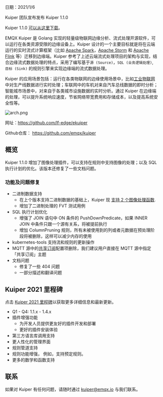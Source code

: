 日期：2021/1/6

Kuiper 团队宣布发布 Kuiper 1.1.0

Kuiper 1.1.0 [可以从这里下载](https://github.com/lf-edge/ekuiper/releases/tag/1.1.0)。

EMQX Kuiper 是 Golang 实现的轻量级物联网边缘分析、流式处理开源软件，可以运行在各类资源受限的边缘设备上。Kuiper 设计的一个主要目标就是将在云端运行的实时流式计算框架（比如 [Apache Spark](https://spark.apache.org/)，[Apache Storm](https://storm.apache.org/) 和 [Apache Flink](https://flink.apache.org/) 等）迁移到边缘端。Kuiper 参考了上述云端流式处理项目的架构与实现，结合边缘流式数据处理的特点，采用了编写基于`源 (Source)`，`SQL (业务逻辑处理)`, `目标 (Sink)` 的规则引擎来实现边缘端的流式数据处理。

Kuiper 的应用场景包括：运行在各类物联网的边缘使用场景中，比如[工业物联网](https://www.emqx.com/zh/blog/iiot-explained-examples-technologies-benefits-and-challenges)中对生产线数据进行实时处理；车联网中的车机对来自汽车总线数据的即时分析；智能城市场景中，对来自于各类城市设施数据的实时分析。通过 Kuiper 在边缘端的处理，可以提升系统响应速度，节省网络带宽费用和存储成本，以及提高系统安全性等。

![arch.png](https://assets.emqx.com/images/1cee7069a6f9e0cc96601f2e793c1a80.png)

网址：https://github.com/lf-edge/ekuiper

Github仓库： https://github.com/emqx/kuiper

## 概览

Kuiper 1.1.0 增加了图像处理插件，可以支持在规则中支持图像的处理；以及 SQL 执行计划的优化。该版本还修复了一些文档问题。

### 功能及问题修复

- 二进制数据支持
  - 在上个版本支持二进制数据的基础上，Kuiper 现 [支持 2 个图像处理函数](https://github.com/lf-edge/ekuiper/blob/master/docs/zh_CN/plugins/functions/functions.md). 
  - 增加了二进制处理的 FVT 测试用例
- SQL 执行计划优化
  - 增强了 JOIN 语句中 ON 条件的 PushDownPredicate，如果 INNER JOIN 中条件只跟一个源有关系，将被提前执行
  - 增加 ColumnPruning 规则，所有未被使用到的列或者元数据在预处理阶段将被删除，这样可以减少内存的使用
- kubernetes-tools 支持流和规则的更新操作
- MQTT 源中的[共享订阅](https://www.emqx.com/zh/blog/introduction-to-mqtt5-protocol-shared-subscription)配置项删除，我们建议用户直接在 MQTT 源中指定「共享订阅」主题
- 文档问题
  - 修复了一些 404 问题
  - 一部分描述和翻译问题

## Kuiper 2021 里程碑

点击 [Kuiper 2021 里程碑](https://github.com/lf-edge/ekuiper/projects/10)以获取更多详细信息和最新更新。

- Q1 - Q4: 1.1.x - 1.4.x
- 插件增强功能
  - 为开发人员提供更友好的插件开发和部署
  - 更好的插件安装体验
- 第三方语言库调用支持
- 更人性化的管理界面
- 规则管道支持
- 规则功能增强， 例如，支持预定规则。
- 更多的数学和函数支持

## 联系

如果对 Kuiper 有任何问题，请随时通过 kuiper@emqx.io 与我们联系。
